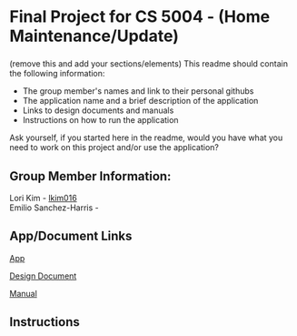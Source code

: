# Final Project for CS 5004 - (Home Maintenance/Update)

###
(remove this and add your sections/elements)
This readme should contain the following information: 

* The group member's names and link to their personal githubs
* The application name and a brief description of the application
* Links to design documents and manuals
* Instructions on how to run the application

Ask yourself, if you started here in the readme, would you have what you need to work on this project and/or use the application?

## Group Member Information:
Lori Kim - [lkim016](https://github.com/lkim016)  
Emilio Sanchez-Harris - 

## App/Document Links
[App]()

[Design Document](/DesignDocuments)
 
[Manual](/Manual)

## Instructions